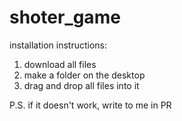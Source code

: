 # shoter_game
installation instructions:
1. download all files
2. make a folder on the desktop
3. drag and drop all files into it

P.S. if it doesn't work, write to me in PR

